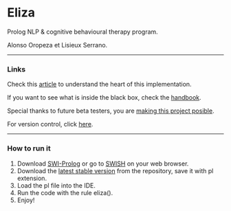 # Eliza
Prolog NLP & cognitive behavioural therapy program.


Alonso Oropeza et Lisieux Serrano.


---
### Links
Check this [article](https://a01207648.medium.com/elizas-emotional-support-in-times-of-covid-prolog-implementation-20a06601c6d8) to understand the heart of this implementation. 


If you want to see what is inside the black box, check the [handbook](https://docs.google.com/document/d/1WVpbfVb5ezepsdpwlL0w93YCk4Lmy-G8l5KOliERiO8/edit?usp=sharing).


Special thanks to future beta testers, you are [making this project posible](https://docs.google.com/forms/d/1l0ASqyet4jrIpFWyFYsWIk8vX1vAHVmlKMGEqXs86Jc/edit).


For version control, click [here](https://github.com/AlonsoOropeza/Eliza/releases). 

---

### How to run it
1. Download [SWI-Prolog](https://www.swi-prolog.org/download/stable) or go to [SWISH](https://swish.swi-prolog.org/) on your web browser.
2. Download the [latest stable version](https://github.com/AlonsoOropeza/Eliza/releases/tag/v1.1) from the repository, save it with pl extension.
3. Load the pl file into the IDE.
4. Run the code with the rule eliza().
5. Enjoy!
